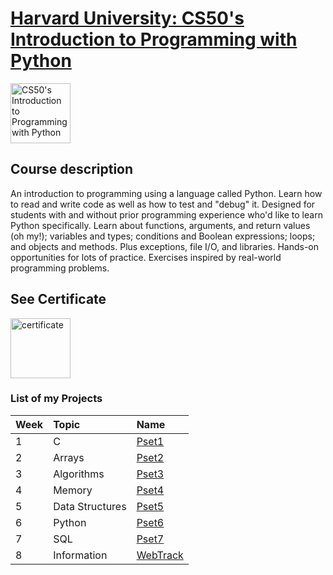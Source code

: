 # [Harvard University: CS50's Introduction to Programming with Python](https://pll.harvard.edu/course/cs50s-introduction-programming-python) 
 
<a href="https://github.com/PeJiR/Harvard-s-Professional-Certificate-in-Computer-Science-for-Python-Programming.git">
  <img class="CloudflareImage header-image d-none d-sm-inline optanon-category-C0001" src="https://prod-discovery.edx-cdn.org/cdn-cgi/image/width=378,height=auto,quality=85,format=webp/media/course/image/2cc794d0-316d-42f7-bbfd-25c34e4cd5df-033e46d516c0.png" loading="lazy" alt="CS50's Introduction to Programming with Python" data-ot-ignore=""width="96" height="96">
  </a>
  
## Course description

An introduction to programming using a language called Python. Learn how to read and write code as well as how to test and "debug" it. Designed for students with and without prior programming experience who'd like to learn Python specifically. Learn about functions, arguments, and return values (oh my!); variables and types; conditions and Boolean expressions; loops; and objects and methods. Plus exceptions, file I/O, and libraries. Hands-on opportunities for lots of practice. Exercises inspired by real-world programming problems.

## See Certificate

<a href="https://github.com/PeJiR/Harvard-s-Professional-Certificate-in-Computer-Science-for-Python-Programming/blob/main/CS50-s-Introduction-to-Programming-with-Python/Certificate_CS50%20Python.pdf" target="_blank">
    <img src="https://raw.githubusercontent.com/PeJiR/Portfolio_Full.Stack.ASTRO/main/images/certificate_7858484.png" loading="lazy" alt="certificate" width="96" height="96">
</a>
 

### List of my Projects


| Week | Topic            | Name                       |
| :--- | :--------------- | :------------------------- |
| 1    | C                | [Pset1](Pset1)             |
| 2    | Arrays           | [Pset2](Pset2)             |
| 3    | Algorithms       | [Pset3](Pset3)             |
| 4    | Memory           | [Pset4](Pset4)             |
| 5    | Data Structures  | [Pset5](Pset5)             |
| 6    | Python           | [Pset6](Pset6)             |
| 7    | SQL              | [Pset7](Pset7)             |
| 8    | Information      | [WebTrack](WebTrack)       |
